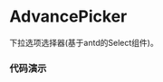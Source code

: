 # AdvancePicker

下拉选项选择器(基于antd的Select组件)。

### 代码演示

<AppCodebox 
  console="true"
  src="src/advance-picker/demo/index.basic" 
  title="本地数据" 
  desc="通过设置data属性，来设置一个本地数据选择器。" 
/>

<AppCodebox 
  console="true"
  src="src/advance-picker/demo/index.api" 
  title="远程数据" 
  desc="同意通过设置api参数来分页获取远程选项数据。" 
/>

<AppCodebox 
  console="true"
  src="src/advance-picker/demo/index.mode" 
  title="选择模式" 
  desc="可以设置mode属性来设置多选，和单选以及标签形式" 
/>


<AppCodebox 
  console="true"
  src="src/advance-picker/demo/index.object" 
  title="对象值模式" 
  desc="可通过设置valueMode=object来指定返回选择的对象" 
/>